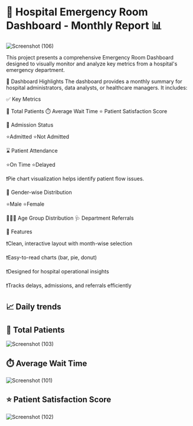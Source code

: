 # 🏥 Hospital Emergency Room Dashboard - Monthly Report 📊

 ![Screenshot (106)](https://github.com/user-attachments/assets/008dc561-1563-417c-a0ee-b6327421a302)

 
This project presents a comprehensive Emergency Room Dashboard designed to visually monitor and analyze key metrics from a hospital's emergency department.

📌 Dashboard Highlights
The dashboard provides a monthly summary for hospital administrators, data analysts, or healthcare managers. It includes:

✅ Key Metrics

👥 Total Patients     ⏱️ Average Wait Time        ⭐ Patient Satisfaction Score 

 
🏨 Admission Status

⭐Admitted    ⭐Not Admitted 

⌛ Patient Attendance

⭐On Time     ⭐Delayed 

❗Pie chart visualization helps identify patient flow issues.

🚻 Gender-wise Distribution

⭐Male         ⭐Female 

🧒👨‍🦳 Age Group Distribution         🩺 Department Referrals
 
📌 Features

❗Clean, interactive layout with month-wise selection

❗Easy-to-read charts (bar, pie, donut)

❗Designed for hospital operational insights

❗Tracks delays, admissions, and referrals efficiently

##  📈 Daily trends             
   ## 👥 Total Patients 
   ![Screenshot (103)](https://github.com/user-attachments/assets/68df72ce-23ba-499a-a26a-b2b8fdc0b51d)
   ## ⏱️ Average Wait Time 
   ![Screenshot (101)](https://github.com/user-attachments/assets/98f5986a-3aa9-4a3b-8a35-aa50f3aaafec)
   ## ⭐ Patient Satisfaction Score 
   ![Screenshot (102)](https://github.com/user-attachments/assets/c8cd739b-b72c-41ce-8cc1-54c90997ddd7)




 

 







